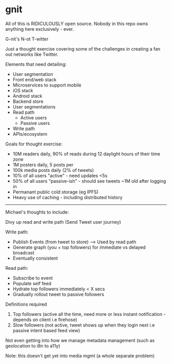 # gnit

All of this is RIDICULOUSLY open source. Nobody in this repo owns anything here exclusively - ever.

G-nit's
N-ot
T-witter 


Just a thought exercise covering some of the challenges in creating a fan out networks like Twitter.

Elements that need detailing:
- User segmentation
- Front end/web stack
- Microservices to support mobile
- iOS stack
- Android stack
- Backend store
- User segmentations
- Read path
  - Active users
  - Passive users
- Write path
- APIs/ecosystem

Goals for thought exercise:
- 10M readers daily, 90% of reads during 12 daylight hours of their time zone
- 1M posters daily, 5 posts per
- 100k media posts daily (2% of tweets)
- 10% of all users "active" - need updates <5s
- 50% of all users "passive-ish" - should see tweets ~1M old after logging in
- Permanant public cold storage (eg IPFS)
- Heavy use of caching - including distributed history

------

Michael's thoughts to include:

Divy up read and write path (Send Tweet user journey)

Write path: 
 - Publish Events (from tweet to store) --> Used by read path
 - Generate graph (you + top followers) for immediate vs delayed broadcast
 - Eventually consistent

Read path:
 - Subscribe to event
 - Populate self feed
 - Hydrate top followers immediately < X secs
 - Gradually rollout tweet to passive followers

Definitions required
1. Top followers (active all the time, need more or less instant notification - depends on client i.e firehose)
2. Slow followers (not active, tweet shows up when they login next i.e passive intent based feed view)

Not even getting into how we manage metadata management (such as geolocation to i8n to a11y)

Note: this doesn't get yet into media mgmt (a whole separate problem)
